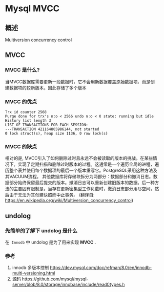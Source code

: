 # Mysql MVCC

## 概述

Multiversion concurrency control

## MVCC

### MVCC 是什么?

当MVCC数据库需要更新一段数据时，它不会用新数据覆盖原始数据项，而是创建数据项的较新版本。因此存储了多个版本

### MVCC 的优点

```
Trx id counter 2568
Purge done for trx's n:o < 2566 undo n:o < 0 state: running but idle
History list length 3
LIST OF TRANSACTIONS FOR EACH SESSION:
---TRANSACTION 421164805986144, not started
0 lock struct(s), heap size 1136, 0 row lock(s)
```

### MVCC 的缺点

相对的是, MVCC引入了如何删除过时且永远不会被读取的版本的挑战。在某些情况下，实现了定期扫描和删除过时版本的过程。这通常是一个遍历全局的进程，遍历整个表并使用每个数据项的最后一个版本重写它。PostgreSQL采用这种方法及其VACUUM流程。 其他数据库将存储块拆分为两部分：数据部分和撤消日志。数据部分始终保留最后提交的版本。撤消日志可以重新创建旧版本的数据。后一种方法的主要固有限制是，当存在更新密集型工作负载时，撤消日志部分用尽空间，然后由于无法为其创建快照而中止事务。 (翻译自: https://en.wikipedia.org/wiki/Multiversion_concurrency_control)

## undolog

### 先简单的了解下 undolog 是什么

在` Innodb` 中 undolog 是为了用来实现 **MVCC** .













### 参考

1. innodb 多版本控制 https://dev.mysql.com/doc/refman/8.0/en/innodb-multi-versioning.html
2. 源码 https://github.com/mysql/mysql-server/blob/8.0/storage/innobase/include/read0types.h









